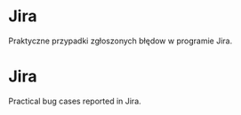 # Jira

Praktyczne przypadki zgłoszonych błędow w programie Jira.

# Jira

Practical bug cases reported in Jira.







